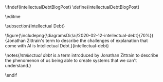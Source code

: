 \ifndef{intellectualDebtBlogPost}
\define{intellectualDebtBlogPost}

\editme

\subsection{Intellectual Debt}


\figure{\includepng{\diagramsDir/ai/2020-02-12-intellectual-debt}{70%}}{Jonathan Zittrain's term to describe the challenges of explanation that come with AI is Intellectual Debt.}{intellectual-debt}

\notes{*Intellectual debt* is a term introduced by Jonathan Zittrain to describe the phenomenon of us being able to create systems that we can't understand.}

\endif
